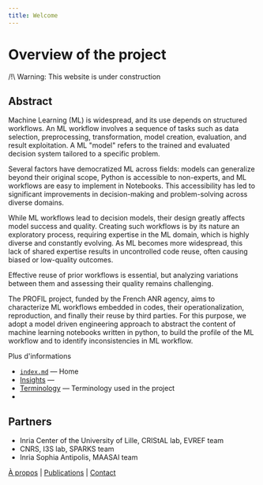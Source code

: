 ```yaml
---
title: Welcome
---
```


# Overview of the project

/!\ Warning: This website is under construction

## Abstract
Machine Learning (ML) is widespread, and its use depends on structured workflows. An ML workflow involves a sequence of tasks such as data selection, preprocessing, transformation, model creation, evaluation, and result exploitation. A ML "model" refers to the trained and evaluated decision system tailored to a specific problem.

Several factors have democratized ML across fields: models can generalize beyond their original scope, Python is accessible to non-experts, and ML workflows are easy to implement in Notebooks. This accessibility has led to significant improvements in decision-making and problem-solving across diverse domains.

While ML workflows lead to decision models, their design greatly affects model success and quality. Creating such workflows is by its nature an exploratory process, requiring expertise in the ML domain, which is highly diverse and constantly evolving. As ML becomes more widespread, this lack of shared expertise results in uncontrolled code reuse, often causing biased or low-quality outcomes.

Effective reuse of prior workflows is essential, but analyzing variations between them and assessing their quality remains challenging. 

The PROFIL project, funded by the French ANR agency, aims to characterize ML workflows embedded in codes, their operationalization, reproduction, and finally their reuse by third parties. For this purpose, we adopt a model driven engineering approach to abstract the content of machine learning notebooks written in python, to build the profile of the ML workflow and to identify inconsistencies in ML workflow.

Plus d'informations 
- [`index.md`](index.md) — Home
- [Insights](docs/insights.md) —
- [Terminology](docs/terminology.md) — Terminology used in the project
- 
## Partners
* Inria Center of the University of Lille, CRIStAL lab, EVREF team
* CNRS, I3S lab, SPARKS team
* Inria Sophia Antipolis, MAASAI team

[À propos](about.md) | [Publications](publications.md) | [Contact](contact.md)
